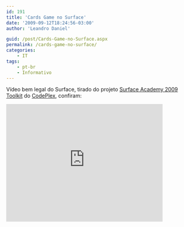 ```yaml
---
id: 191
title: 'Cards Game no Surface'
date: '2009-09-12T18:24:56-03:00'
author: 'Leandro Daniel'

guid: /post/Cards-Game-no-Surface.aspx
permalink: /cards-game-no-surface/
categories:
    - IT
tags:
    - pt-br
    - Informativo
---
```


Vídeo bem legal do Surface, tirado do projeto [Surface Academy 2009 Toolkit](http://surfaceacademy2009.codeplex.com/) do [CodePlex](http://www.codeplex.com/), confiram:

<iframe width="420" height="315" src="http://www.youtube.com/embed/B8m26mJnPKk&hl" frameborder="0" allowfullscreen></iframe>
 